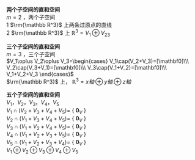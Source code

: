 **两个子空间的直和空间**    
 $m=2$ ，两个子空间    
1  $\rm{\mathbb R^3}$ 上两条过原点的直线    
2  $\rm{\mathbb R^3}$ 上 $\mathbb R^3    
=V_1\oplus V_{23}$     
    
**三个子空间的直和空间**    
 $m=3$ ，三个子空间    
 $V_1\oplus V_2\oplus V_3=\begin{cases}    
V_1\cap(V_2+V_3)=[\mathbf0]\\\     
V_2\cap(V_3+V_1)=[\mathbf0]\\\     
V_3\cap(V_1+V_2)=[\mathbf0]\\\     
V_1+V_2+V_3    
\end{cases}$     
 $\rm{\mathbb R^3}$ 上， $\mathbb R^3=x轴\oplus y轴\oplus z轴$     
    
**五个子空间的直和空间**    
 $V_1，V_2，V_3，V_4，V_5$     
 $V_1\cap(V_2+V_3+V_4+V_5)=$ { $\mathbf0_V$ }    
 $V_2\cap(V_1+V_3+V_4+V_5)=$ { $\mathbf0_V$ }    
 $V_3\cap(V_1+V_2+V_4+V_5)=$ { $\mathbf0_V$ }    
 $V_4\cap(V_1+V_2+V_3+V_5)=$ { $\mathbf0_V$ }    
 $V_5\cap(V_1+V_2+V_3+V_4)=$ { $\mathbf0_V$ }    
 $V_1\oplus V_2\oplus V_3\oplus V_4\oplus V_5$     
